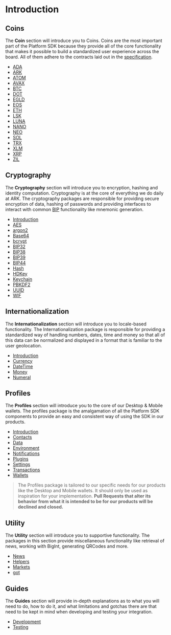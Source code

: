 # Introduction

## Coins

The **Coin** section will introduce you to Coins. Coins are the most important part of the Platform SDK because they provide all of the core functionality that makes it possible to build a standardized user experience across the board. All of them adhere to the contracts laid out in the [specification](/docs/sdk/specification).

- [ADA](/docs/sdk/coins/ada)
- [ARK](/docs/sdk/coins/ark)
- [ATOM](/docs/sdk/coins/atom)
- [AVAX](/docs/sdk/coins/avax)
- [BTC](/docs/sdk/coins/btc)
- [DOT](/docs/sdk/coins/dot)
- [EGLD](/docs/sdk/coins/egld)
- [EOS](/docs/sdk/coins/eos)
- [ETH](/docs/sdk/coins/eth)
- [LSK](/docs/sdk/coins/lsk)
- [LUNA](/docs/sdk/coins/luna)
- [NANO](/docs/sdk/coins/nano)
- [NEO](/docs/sdk/coins/neo)
- [SOL](/docs/sdk/coins/sol)
- [TRX](/docs/sdk/coins/trx)
- [XLM](/docs/sdk/coins/xlm)
- [XRP](/docs/sdk/coins/xrp)
- [ZIL](/docs/sdk/coins/zil)

## Cryptography

The **Cryptography** section will introduce you to encryption, hashing and identity computation. Cryptography is at the core of everything we do daily at ARK. The cryptography packages are responsible for providing secure encryption of data, hashing of passwords and providing interfaces to interact with common [BIP](https://github.com/bitcoin/bips) functionality like mnemonic generation.

- [Introduction](/docs/sdk/crypto)
- [AES](/docs/sdk/crypto/aes)
- [argon2](/docs/sdk/crypto/argon2)
- [Base64](/docs/sdk/crypto/base64)
- [bcrypt](/docs/sdk/crypto/bcrypt)
- [BIP32](/docs/sdk/crypto/bip32)
- [BIP38](/docs/sdk/crypto/bip38)
- [BIP39](/docs/sdk/crypto/bip39)
- [BIP44](/docs/sdk/crypto/bip44)
- [Hash](/docs/sdk/crypto/hash)
- [HDKey](/docs/sdk/crypto/hdkey)
- [Keychain](/docs/sdk/crypto/keychain)
- [PBKDF2](/docs/sdk/crypto/pbkdf2)
- [UUID](/docs/sdk/crypto/uuid)
- [WIF](/docs/sdk/crypto/wif)

## Internationalization

The **Internationalization** section will introduce you to locale-based functionality. The Internationalization package is responsible for providing a standardized way of handling numbers, dates, time and money so that all of this data can be normalized and displayed in a format that is familiar to the user geolocation.

- [Introduction](/docs/sdk/intl)
- [Currency](/docs/sdk/intl/currency)
- [DateTime](/docs/sdk/intl/datetime)
- [Money](/docs/sdk/intl/money)
- [Numeral](/docs/sdk/intl/numeral)

## Profiles

The **Profiles** section will introduce you to the core of our Desktop & Mobile wallets. The profiles package is the amalgamation of all the Platform SDK components to provide an easy and consistent way of using the SDK in our products.

- [Introduction](/docs/sdk/profiles)
- [Contacts](/docs/sdk/profiles/contacts)
- [Data](/docs/sdk/profiles/data)
- [Environment](/docs/sdk/profiles/environment)
- [Notifications](/docs/sdk/profiles/notifications)
- [Plugins](/docs/sdk/profiles/plugins)
- [Settings](/docs/sdk/profiles/settings)
- [Transactions](/docs/sdk/profiles/transactions)
- [Wallets](/docs/sdk/profiles/wallets)

> The Profiles package is tailored to our specific needs for our products like the Desktop and Mobile wallets. It should only be used as inspiration for your implementation. **Pull Requests that alter its behavior from what it is intended to be for our products will be declined and closed.**

## Utility

The **Utility** section will introduce you to supportive functionality. The packages in this section provide miscellaneous functionality like retrieval of news, working with BigInt, generating QRCodes and more.

- [News](/docs/sdk/news)
- [Helpers](/docs/sdk/helpers)
- [Markets](/docs/sdk/markets)
- [got](/docs/sdk/got)

## Guides

The **Guides** section will provide in-depth explanations as to what you will need to do, how to do it, and what limitations and gotchas there are that need to be kept in mind when developing and testing your integration.

- [Development](/docs/sdk/guides/development)
- [Testing](/docs/sdk/guides/testing)
